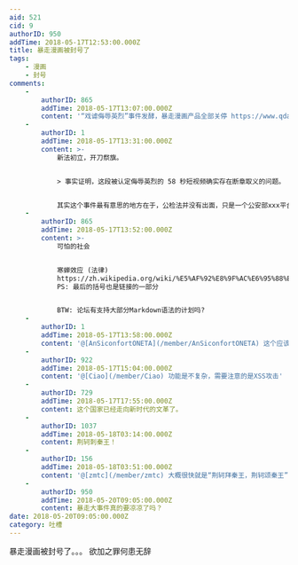```yaml
---
aid: 521
cid: 9
authorID: 950
addTime: 2018-05-17T12:53:00.000Z
title: 暴走漫画被封号了
tags:
    - 漫画
    - 封号
comments:
    -
        authorID: 865
        addTime: 2018-05-17T13:07:00.000Z
        content: '“戏谑侮辱英烈”事件发酵，暴走漫画产品全部关停 https://www.qdaily.com/articles/53292.html'
    -
        authorID: 1
        addTime: 2018-05-17T13:31:00.000Z
        content: >-
            新法初立，开刀祭旗。


            > 事实证明，这段被认定侮辱英烈的 58 秒短视频确实存在断章取义的问题。


            其实这个事件最有意思的地方在于，公检法并没有出面，只是一个公安部xxx平台的官微评论了而已，今日头条、微博，包括暴漫自己直接吓得哆嗦。言论的寒噤效果已经达到了。
    -
        authorID: 865
        addTime: 2018-05-17T13:52:00.000Z
        content: >-
            可怕的社会


            寒蝉效应 (法律)
            https://zh.wikipedia.org/wiki/%E5%AF%92%E8%9F%AC%E6%95%88%E6%87%89\_(%E6%B3%95%E5%BE%8B)
            PS: 最后的括号也是链接的一部分


            BTW: 论坛有支持大部分Markdown语法的计划吗?
    -
        authorID: 1
        addTime: 2018-05-17T13:58:00.000Z
        content: '@[AnSiconfortONETA](/member/AnSiconfortONETA) 这个应该不复杂，等我有空了研究一下'
    -
        authorID: 922
        addTime: 2018-05-17T15:04:00.000Z
        content: '@[Ciao](/member/Ciao) 功能是不复杂，需要注意的是XSS攻击'
    -
        authorID: 729
        addTime: 2018-05-17T17:55:00.000Z
        content: 这个国家已经走向新时代的文革了。
    -
        authorID: 1037
        addTime: 2018-05-18T03:14:00.000Z
        content: 荆轲刺秦王！
    -
        authorID: 156
        addTime: 2018-05-18T03:51:00.000Z
        content: '@[zmtc](/member/zmtc) 大概很快就是“荆轲拜秦王，荆轲颂秦王”了。'
    -
        authorID: 950
        addTime: 2018-05-20T09:05:00.000Z
        content: 暴走大事件真的要凉凉了吗？
date: 2018-05-20T09:05:00.000Z
category: 吐槽
---
```


暴走漫画被封号了。。。 欲加之罪何患无辞
